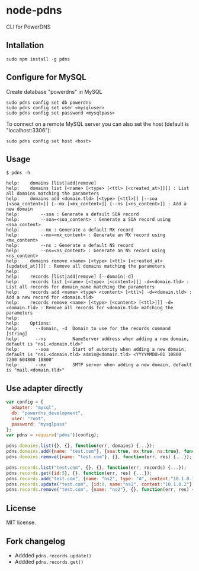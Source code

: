 # node-pdns

CLI for PowerDNS

## Intallation

    sudo npm install -g pdns


## Configure for MySQL

Create database "powerdns" in MySQL

    sudo pdns config set db powerdns
    sudo pdns config set user <mysqluser>
    sudo pdns config set password <mysqlpass>

To connect on a remote MySQL server you can also set the host (default is "localhost:3306"):

    sudo pdns config set host <host>

## Usage

    $ pdns -h
    
    help:    domains [list|add|remove]
    help:    domains list [<name> [<type> [<ttl> [<created_at>]]]] : List all domains matching the parameters
    help:    domains add <domain.tld> [<type> [<ttl>]] [--soa [<soa_content>]] [--mx [<mx_content>]] [--ns [<ns_content>]] : Add a new domain
    help:    	 --soa : Generate a default SOA record
    help:    	 --soa=<soa_content> : Generate a SOA record using <soa_content>
    help:    	 --mx : Generate a default MX record
    help:    	 --mx=<mx_content> : Generate an MX record using <mx_content>
    help:    	 --ns : Generate a default NS record
    help:    	 --ns=<ns_content> : Generate an NS record using <ns_content>
    help:    domains remove <name> [<type> [<ttl> [<created_at> [updated_at]]]] : Remove all domains matching the parameters
    help:    
    help:    records [list|add|remove] [--domain|-d]
    help:    records list [<name> [<type> [<content>]]] -d=<domain.tld> : List all records for domain_name matching the parameters
    help:    records add <name> <type> <content> [<ttl>] -d=<domain.tld> : Add a new record for <domain.tld>
    help:    records remove <name> [<type> [<content> [<ttl>]]] -d=<domain.tld> : Remove all records for <domain.tld> matching the parameters
    help:    
    help:    Options:
    help:      --domain, -d  Domain to use for the records command                                   [string]
    help:      --ns          NameServer address when adding a new domain, default is "ns1.<domain.tld>"                                                       
    help:      --soa         Start of autority when adding a new domain, default is "ns1.<domain.tld> admin@<domain.tld> <YYYYMMDD>01 10800 7200 604800 10800"
    help:      --mx          SMTP server when adding a new domain, default is "mail.<domain.tld>"


## Use adapter directly

``` js
var config = {
  adapter: "mysql",
  db: "powerdns_development",
  user: "root",
  password: "mysqlpass"
};
var pdns = require('pdns')(config);

pdns.domains.list({}, {}, function(err, domains) {...});
pdns.domains.add({name: "test.com"}, {soa:true, mx:true, ns:true}, function(err, res) {...});
pdns.domains.remove({name: "test.com"}, {}, function(err, res) {...});

pdns.records.list("test.com", {}, {}, function(err, records) {...});
pdns.records.get({id:5}, {}, function(err, res) {...});
pdns.records.add("test.com", {name: "ns2", type: "A", content:"10.1.0.1"}, {}, function(err, res) {...});
pdns.records.update("test.com", {id:0, name:"ns2", content:"10.1.0.2"}, {}, function(err, res) {...});
pdns.records.remove("test.com", {name: "ns2"}, {}, function(err, res) {...});
```


## License

MIT license.


## Fork changelog
 
-   Addded `pdns.records.update()`
-   Addded `pdns.records.get()`
